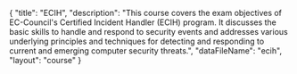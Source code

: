 {
	"title": "ECIH",
	"description": "This course covers the exam objectives of EC-Council's Certified Incident Handler (ECIH) program.  It discusses the basic skills to handle and respond to security events and addresses various underlying principles and techniques for detecting and responding to current and emerging computer security threats.",
	"dataFileName": "ecih",
	"layout": "course"
}